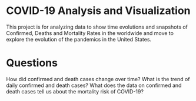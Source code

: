 # COVID-19 Analysis and Visualization

This project is for analyzing data to show time evolutions and snapshots of Confirmed, Deaths and Mortality Rates in the worldwide and move to explore the evolution of the pandemics in the United States.

# Questions

How did confirmed and death cases change over time?
What is the trend of daily confirmed and death cases?
What does the data on confirmed and death cases tell us about the mortality risk of COVID-19?

